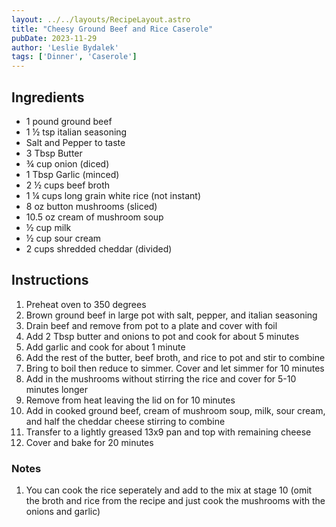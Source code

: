 ```yaml
---
layout: ../../layouts/RecipeLayout.astro
title: "Cheesy Ground Beef and Rice Caserole"
pubDate: 2023-11-29
author: 'Leslie Bydalek'
tags: ['Dinner', 'Caserole']
---
```


## Ingredients

* 1 pound ground beef
* 1 ½ tsp italian seasoning
* Salt and Pepper to taste
* 3 Tbsp Butter
* ¾ cup onion (diced)
* 1 Tbsp Garlic (minced)
* 2 ½ cups beef broth
* 1 ¼ cups long grain white rice (not instant)
* 8 oz button mushrooms (sliced)
* 10.5 oz cream of mushroom soup
* ½ cup milk
* ½ cup sour cream
* 2 cups shredded cheddar (divided)

## Instructions

1. Preheat oven to 350 degrees
2. Brown ground beef in large pot with salt, pepper, and italian seasoning
3. Drain beef and remove from pot to a plate and cover with foil
4. Add 2 Tbsp butter and onions to pot and cook for about 5 minutes
5. Add garlic and cook for about 1 minute
6. Add the rest of the butter, beef broth, and rice to pot and stir to combine
7. Bring to boil then reduce to simmer.  Cover and let simmer for 10 minutes
8. Add in the mushrooms without stirring the rice and cover for 5-10 minutes longer
9. Remove from heat leaving the lid on for 10 minutes
10. Add in cooked ground beef, cream of mushroom soup, milk, sour cream, and half the cheddar cheese stirring to combine
11. Transfer to a lightly greased 13x9 pan and top with remaining cheese
12. Cover and bake for 20 minutes

### Notes
1. You can cook the rice seperately and add to the mix at stage 10 (omit the broth and rice from the recipe and just cook the mushrooms with the onions and garlic)